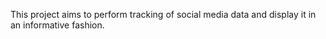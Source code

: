 This project aims to perform tracking of social media data and display it in an informative fashion.

